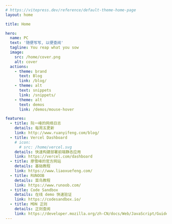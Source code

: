 ```yaml
---
# https://vitepress.dev/reference/default-theme-home-page
layout: home

title: Home

hero:
  name: PC
  text: '随便写写, 以便查阅'
  tagline: You reap what you sow
  image:
    src: /home/cover.png
    alt: cover
  actions:
    - theme: brand
      text: Blog
      link: /blog/
    - theme: alt
      text: snippets
      link: /snippets/
    - theme: alt
      text: demos
      link: /demos/mouse-hover

features:
  - title: 阮一峰的网络日志
    details: 每周五更新
    link: http://www.ruanyifeng.com/blog/
  - title: Vercel Dashboard
    # icon:
      # src: /home/vercel.svg
    details: 快速构建部署前端静态应用
    link: https://vercel.com/dashboard
  - title: 廖雪峰的官方网站
    details: 基础教程
    link: https://www.liaoxuefeng.com/
  - title: RUNOOB
    details: 菜鸟教程
    link: https://www.runoob.com/
  - title: Code Sandbox
    details: 在线 demo 快速验证
    link: https://codesandbox.io/
  - title: MDN 正则
    details: 正则查阅
    link: https://developer.mozilla.org/zh-CN/docs/Web/JavaScript/Guide/Regular_Expressions
---
```

